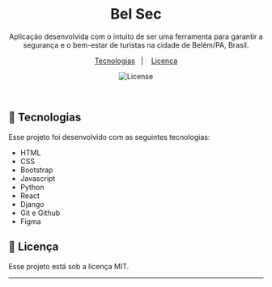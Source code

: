 <h1 align="center"> Bel Sec </h1>

<p align="center">
Aplicação desenvolvida com o intuito de ser uma ferramenta para garantir a segurança e o bem-estar de turistas na cidade de Belém/PA, Brasil.
</p>

<p align="center">
  <a href="#-tecnologias">Tecnologias</a>&nbsp;&nbsp;&nbsp;|&nbsp;&nbsp;&nbsp;
  <a href="#memo-licença">Licença</a>
</p>

<p align="center">
  <img alt="License" src="https://img.shields.io/static/v1?label=license&message=MIT&color=49AA26&labelColor=000000">
</p>

<br>

## 🚀 Tecnologias

Esse projeto foi desenvolvido com as seguintes tecnologias:

- HTML
- CSS
- Bootstrap
- Javascript
- Python
- React
- Django
- Git e Github
- Figma

## :memo: Licença

Esse projeto está sob a licença MIT.

---

